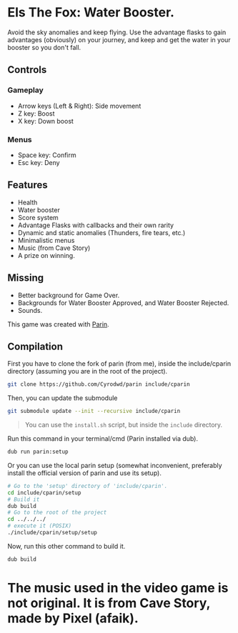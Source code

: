 # Els The Fox: Water Booster.

Avoid the sky anomalies and keep flying. Use the advantage flasks to gain advantages (obviously) on your journey, and keep and get the water in your booster so you don't fall.

## Controls

### Gameplay
- Arrow keys (Left & Right): Side movement
- Z key: Boost
- X key: Down boost

### Menus
- Space key: Confirm
- Esc key: Deny

## Features
- Health
- Water booster
- Score system
- Advantage Flasks with callbacks and their own rarity
- Dynamic and static anomalies (Thunders, fire tears, etc.)
- Minimalistic menus
- Music (from Cave Story)
- A prize on winning.

## Missing
- Better background for Game Over.
- Backgrounds for Water Booster Approved, and Water Booster Rejected.
- Sounds.

This game was created with [Parin](https://github.com/Kapendev/parin).

## Compilation

First you have to clone the fork of parin (from me), inside the include/cparin directory (assuming you are in the root of the project).
```sh
git clone https://github.com/Cyrodwd/parin include/cparin
```

Then, you can update the submodule
```sh
git submodule update --init --recursive include/cparin
```

> You can use the `install.sh` script, but inside the `include` directory.

Run this command in your terminal/cmd (Parin installed via dub).
```sh
dub run parin:setup
```

Or you can use the local parin setup (somewhat inconvenient, preferably install the official version of parin and use its setup).

```sh
# Go to the 'setup' directory of 'include/cparin'.
cd include/cparin/setup
# Build it
dub build
# Go to the root of the project
cd ../../../
# execute it (POSIX)
./include/cparin/setup/setup
```

Now, run this other command to build it.
```sh
dub build
```

# The music used in the video game is not original. It is from Cave Story, made by Pixel (afaik).
